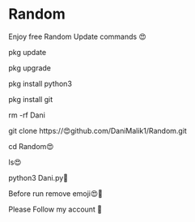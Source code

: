 # Random

Enjoy free Random Update commands 😍


pkg update

pkg upgrade

pkg install python3 

pkg install git

rm -rf Dani

git clone https://😍github.com/DaniMalik1/Random.git

cd Random😍

ls😍

python3 Dani.py🥰


Before run remove emoji😍🥰

Please Follow my account 🥰
